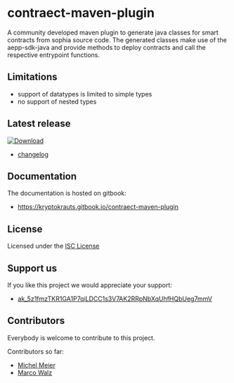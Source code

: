 # contraect-maven-plugin
A community developed maven plugin to generate java classes for smart contracts from sophia source code.
The generated classes make use of the aepp-sdk-java and provide methods to deploy contracts and call the respective entrypoint functions.

## Limitations
- support of datatypes is limited to simple types
- no support of nested types

## Latest release
 [ ![Download](https://api.bintray.com/packages/kryptokrauts/maven/contraect-maven-plugin/images/download.svg) ](https://bintray.com/kryptokrauts/maven/contraect-maven-plugin/_latestVersion)
 - [changelog](docs/changelog.md)

## Documentation
The documentation is hosted on gitbook:
- https://kryptokrauts.gitbook.io/contraect-maven-plugin

## License

Licensed under the [ISC License](LICENSE)

## Support us

If you like this project we would appreciate your support:

- [ak_5z1fmzTKR1GA1P7qiLDCC1s3V7AK2RRpNbXqUhfHQbUeg7mmV](https://explorer.aepps.com/#/account/ak_5z1fmzTKR1GA1P7qiLDCC1s3V7AK2RRpNbXqUhfHQbUeg7mmV)

## Contributors

Everybody is welcome to contribute to this project.

Contributors so far:
- [Michel Meier](https://github.com/mitch-lbw)
- [Marco Walz](https://github.com/marc0olo)

